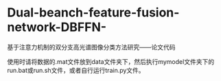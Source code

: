 # Dual-beanch-feature-fusion-network-DBFFN-
基于注意力机制的双分支高光谱图像分类方法研究——论文代码

使用时请将数据的.mat文件放到data文件夹下，然后执行mymodel文件夹下的run.bat或run.sh文件，或者自行运行train.py文件。
